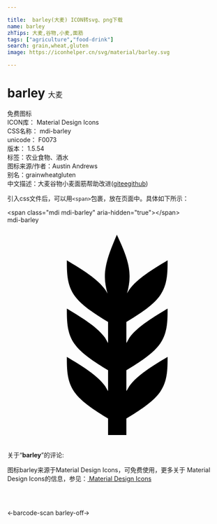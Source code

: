 ```yaml
---

title:  barley(大麦) ICON转svg、png下载
name: barley
zhTips: 大麦,谷物,小麦,面筋
tags: ["agriculture","food-drink"]
search: grain,wheat,gluten
image: https://iconhelper.cn/svg/material/barley.svg

---
```


# barley  <small style="font-size: 60%;font-weight: 100">大麦</small>


<div class="detail-page">
<p>
<span><span class="badge-success badge">免费图标</span> </span>
<br/>
<span>
ICON库：
<span class="badge-secondary badge">Material Design Icons</span> 
</span>
<br/>
<span>
CSS名称：
<span class="badge-secondary badge">mdi-barley</span> 
</span>
<br/>
<span>
unicode：
<span class="badge-secondary badge">F0073</span> 
<copy-btn content='F0073' btn-title=""></copy-btn>
<copy-btn :content='String.fromCodePoint(parseInt("F0073", 16))' btn-title="复制U"></copy-btn>
</span>
<br/>
<span>
版本：
<span class="badge-secondary badge">1.5.54</span> 
</span><br/><span>标签：<span class="badge-light badge"><router-link to="/tags/agriculture.html">农业</router-link></span><span class="badge-light badge"><router-link to="/tags/food-drink.html">食物、酒水</router-link></span></span>
<br/>
<span>图标来源/作者：<span class="badge-light badge">Austin Andrews</span></span> 
<br/>
<span>别名：<span class="badge-light badge">grain</span><span class="badge-light badge">wheat</span><span class="badge-light badge">gluten</span></span><br/><span class="zh-detail">中文描述：<span class="badge-primary badge">大麦</span><span class="badge-primary badge">谷物</span><span class="badge-primary badge">小麦</span><span class="badge-primary badge">面筋</span><span class="help-link"><span>帮助改进</span>(<a href="https://gitee.com/liuwave/icon-helper/edit/master/json/material/barley.json" target="_blank" rel="noopener noreferrer">gitee</a><a href="https://github.com/liuwave/icon-helper/edit/master/json/material/barley.json" target="_blank" rel="noopener noreferrer">github</a></span>)</span><br/>
</p>
</div>
<div class="alert alert-dark">
  <i class="mdi mdi-barley mdi-48px"></i>
  <i class="mdi mdi-barley mdi-36px"></i>
  <i class="mdi mdi-barley mdi-24px"></i>
  <i class="mdi mdi-barley mdi-18px"></i>
</div>
<div>
  <p>引入css文件后，可以用<code>&lt;span&gt;</code>包裹，放在页面中。具体如下所示：    
  </p>
  <div class="alert alert-primary" style="font-size: 14px">
    &lt;span class="mdi mdi-barley" aria-hidden="true"&gt;&lt;/span&gt;
    <copy-btn content='<span class="mdi mdi-barley" aria-hidden="true"></span>'></copy-btn>
  </div>
  <div class="alert alert-secondary">
    <i class="mdi mdi-barley"
    style="font-size: 24px"
    aria-hidden="true"></i> mdi-barley
    <copy-btn content="mdi-barley" btn-title="复制图标名称"></copy-btn>
  </div>
</div>
<div id="svg" class="svg-wrap">
<svg xmlns="http://www.w3.org/2000/svg" viewBox="0 0 24 24"><path d="M7.33,18.33C6.5,17.17 6.5,15.83 6.5,14.5C8.17,15.5 9.83,16.5 10.67,17.67L11,18.23V15.95C9.5,15.05 8.08,14.13 7.33,13.08C6.5,11.92 6.5,10.58 6.5,9.25C8.17,10.25 9.83,11.25 10.67,12.42L11,13V10.7C9.5,9.8 8.08,8.88 7.33,7.83C6.5,6.67 6.5,5.33 6.5,4C8.17,5 9.83,6 10.67,7.17C10.77,7.31 10.86,7.46 10.94,7.62C10.77,7 10.66,6.42 10.65,5.82C10.64,4.31 11.3,2.76 11.96,1.21C12.65,2.69 13.34,4.18 13.35,5.69C13.36,6.32 13.25,6.96 13.07,7.59C13.15,7.45 13.23,7.31 13.33,7.17C14.17,6 15.83,5 17.5,4C17.5,5.33 17.5,6.67 16.67,7.83C15.92,8.88 14.5,9.8 13,10.7V13L13.33,12.42C14.17,11.25 15.83,10.25 17.5,9.25C17.5,10.58 17.5,11.92 16.67,13.08C15.92,14.13 14.5,15.05 13,15.95V18.23L13.33,17.67C14.17,16.5 15.83,15.5 17.5,14.5C17.5,15.83 17.5,17.17 16.67,18.33C15.92,19.38 14.5,20.3 13,21.2V23H11V21.2C9.5,20.3 8.08,19.38 7.33,18.33Z" /></svg>
</div>
<detail full-name='mdi-barley'></detail>
<div class="icon-detail__container">
<p>关于“<b>barley</b>”的评论:</p>
</div>
<Vssue title="关于“barley”的评论" />    
<div><p>图标barley来源于Material Design Icons，可免费使用，更多关于 Material Design Icons的信息，参见：<a target="_blank" href="https://iconhelper.cn/material.html"> Material Design Icons</a>
</p></div>

<div style="padding:2rem 0 " class="page-nav"><p class="inner"><span class="prev">←<router-link to="/icon/barcode-scan.html">barcode-scan</router-link></span> <span class="next"><router-link to="/icon/barley-off.html">barley-off</router-link>→</span></p></div>

